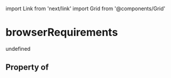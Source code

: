 import Link from 'next/link'
import Grid from '@components/Grid'

# browserRequirements

undefined

## Property of



